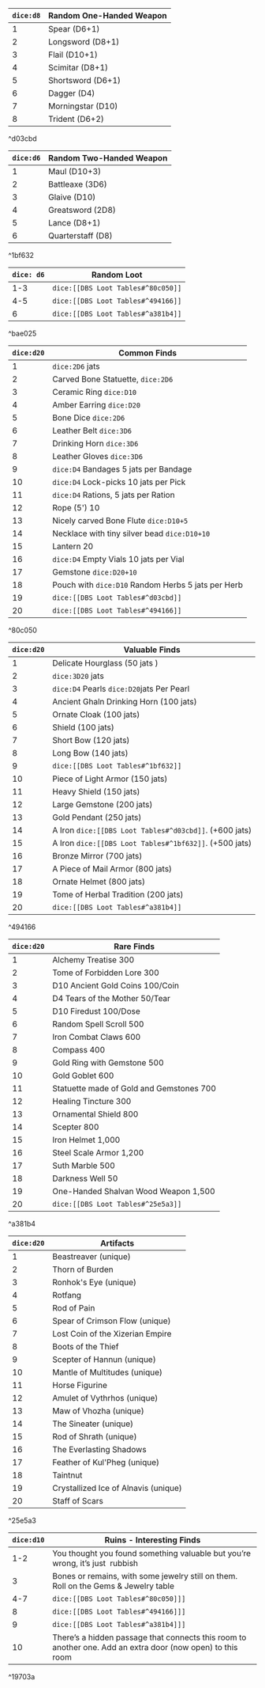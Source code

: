 
| `dice:d8` | Random One-Handed Weapon |
| --------- | ------------------------ |
| 1         | Spear (D6+1)             |
| 2         | Longsword (D8+1)         |
| 3         | Flail (D10+1)            |
| 4         | Scimitar (D8+1)          |
| 5         | Shortsword (D6+1)        |
| 6         | Dagger (D4)              |
| 7         | Morningstar (D10)        |
| 8         | Trident (D6+2)           |

^d03cbd


| `dice:d6` | Random Two-Handed Weapon |
| --------- | ------------------------ |
| 1         | Maul (D10+3)                   |
| 2         | Battleaxe (3D6)              |
| 3         | Glaive (D10)                  |
| 4         | Greatsword (2D8)              |
| 5         | Lance (D8+1)                  |
| 6         | Quarterstaff (D8)             |

^1bf632


| `dice: d6` | Random Loot                        |
| ---------- | ---------------------------------- |
| 1-3        | `dice:[[DBS Loot Tables#^80c050]]` |
| 4-5        | `dice:[[DBS Loot Tables#^494166]]` |
| 6          | `dice:[[DBS Loot Tables#^a381b4]]` |

^bae025




| `dice:d20` | Common Finds                                       |
| ---------- | -------------------------------------------------- |
| 1          | `dice:2D6` jats                                    |
| 2          | Carved Bone Statuette, `dice:2D6`                  |
| 3          | Ceramic Ring `dice:D10`                            |
| 4          | Amber Earring `dice:D20`                           |
| 5          | Bone Dice `dice:2D6`                               |
| 6          | Leather Belt `dice:3D6`                            |
| 7          | Drinking Horn `dice:3D6`                           |
| 8          | Leather Gloves `dice:3D6`                          |
| 9          | `dice:D4` Bandages 5 jats per Bandage              |
| 10         | `dice:D4` Lock-picks 10 jats per Pick              |
| 11         | `dice:D4` Rations, 5 jats per Ration               |
| 12         | Rope (5') 10                                       |
| 13         | Nicely carved Bone Flute `dice:D10+5`              |
| 14         | Necklace with tiny silver bead `dice:D10+10`       |
| 15         | Lantern 20                                         |
| 16         | `dice:D4` Empty Vials 10 jats per Vial             |
| 17         | Gemstone `dice:D20+10`                             |
| 18         | Pouch with `dice:D10` Random Herbs 5 jats per Herb |
| 19         | `dice:[[DBS Loot Tables#^d03cbd]]`                 |
| 20         | `dice:[[DBS Loot Tables#^494166]]`                 |

^80c050



| `dice:d20` | Valuable Finds                            |
| ---------- | ----------------------------------------- |
| 1          | Delicate Hourglass (50 jats )             |
| 2          | `dice:3D20` jats                          |
| 3          | `dice:D4` Pearls `dice:D20`jats Per Pearl |
| 4          | Ancient Ghaln Drinking Horn (100 jats)    |
| 5          | Ornate Cloak (100 jats)                   |
| 6          | Shield (100 jats)                         |
| 7          | Short Bow (120 jats)                      |
| 8          | Long Bow (140 jats)                       |
| 9          | `dice:[[DBS Loot Tables#^1bf632]]`        |
| 10         | Piece of Light Armor (150 jats)           |
| 11         | Heavy Shield (150 jats)                   |
| 12         | Large Gemstone (200 jats)                 |
| 13         | Gold Pendant (250 jats)                   |
| 14         | A Iron `dice:[[DBS Loot Tables#^d03cbd]]`. (+600 jats)      |
| 15         | A Iron `dice:[[DBS Loot Tables#^1bf632]]`. (+500 jats)      |
| 16         | Bronze Mirror (700 jats)                  |
| 17         | A Piece of Mail Armor (800 jats)          |
| 18         | Ornate Helmet (800 jats)                  |
| 19         | Tome of Herbal Tradition (200 jats)       |
| 20         | `dice:[[DBS Loot Tables#^a381b4]]`        |

^494166



| `dice:d20` | Rare Finds                               |
| ---------- | ---------------------------------------- |
| 1          | Alchemy Treatise 300                     |
| 2          | Tome of Forbidden Lore 300               |
| 3          | D10 Ancient Gold Coins 100/Coin          |
| 4          | D4 Tears of the Mother 50/Tear           |
| 5          | D10 Firedust 100/Dose                    |
| 6          | Random Spell Scroll 500                  |
| 7          | Iron Combat Claws 600                    |
| 8          | Compass 400                              |
| 9          | Gold Ring with Gemstone 500              |
| 10         | Gold Goblet 600                          |
| 11         | Statuette made of Gold and Gemstones 700 |
| 12         | Healing Tincture 300                     |
| 13         | Ornamental Shield 800                    |
| 14         | Scepter 800                              |
| 15         | Iron Helmet 1,000                        |
| 16         | Steel Scale Armor 1,200                  |
| 17         | Suth Marble 500                          |
| 18         | Darkness Well 50                         |
| 19         | One-Handed Shalvan Wood Weapon 1,500     |
| 20         | `dice:[[DBS Loot Tables#^25e5a3]]`       |


^a381b4



| `dice:d20` | Artifacts                            |
| ---------- | ------------------------------------ |
| 1          | Beastreaver (unique)                 |
| 2          | Thorn of Burden                      |
| 3          | Ronhok's Eye (unique)                |
| 4          | Rotfang                              |
| 5          | Rod of Pain                          |
| 6          | Spear of Crimson Flow (unique)       |
| 7          | Lost Coin of the Xizerian Empire     |
| 8          | Boots of the Thief                   |
| 9          | Scepter of Hannun (unique)           |
| 10         | Mantle of Multitudes (unique)        |
| 11         | Horse Figurine                       |
| 12         | Amulet of Vythrhos (unique)          |
| 13         | Maw of Vhozha (unique)               |
| 14         | The Sineater (unique)                |
| 15         | Rod of Shrath (unique)               |
| 16         | The Everlasting Shadows              |
| 17         | Feather of Kul'Pheg (unique)         |
| 18         | Taintnut                             |
| 19         | Crystallized Ice of Alnavis (unique) |
| 20         | Staff of Scars                       |

^25e5a3


| `dice:d10` | Ruins - Interesting Finds                                                                                  |
| ---------- | ---------------------------------------------------------------------------------------------------------- |
| 1-2        | You thought you found something valuable but you’re wrong, it’s just  rubbish                              |
| 3          | Bones or remains, with some jewelry still on them. Roll on the Gems & Jewelry table                        |
| 4-7        | `dice:[[DBS Loot Tables#^80c050]]]`                                                                        |
| 8          | `dice:[[DBS Loot Tables#^494166]]]`                                                                        |
| 9          | `dice:[[DBS Loot Tables#^a381b4]]]`                                                                        |
| 10         | There’s a hidden passage that connects this room to another one. Add an extra door (now open) to this room |

^19703a

